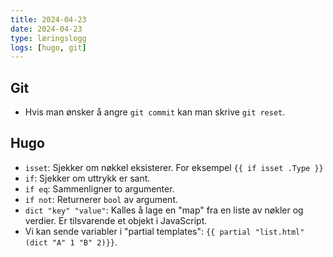 ```yaml
---
title: 2024-04-23
date: 2024-04-23
type: læringslogg
logs: [hugo, git]
---
```

## Git
* Hvis man ønsker å angre `git commit` kan man skrive `git reset`.

## Hugo
* `isset`: Sjekker om nøkkel eksisterer. For eksempel `{{ if isset .Type }}`
* `if`: Sjekker om uttrykk er sant.
* `if eq`: Sammenligner to argumenter.
* `if not`: Returnerer `bool` av argument.
* `dict "key" "value"`: Kalles å lage en "map" fra en liste av nøkler og verdier. Er tilsvarende et objekt i JavaScript.
* Vi kan sende variabler i "partial templates": `{{ partial "list.html" (dict "A" 1 "B" 2)}}`.

